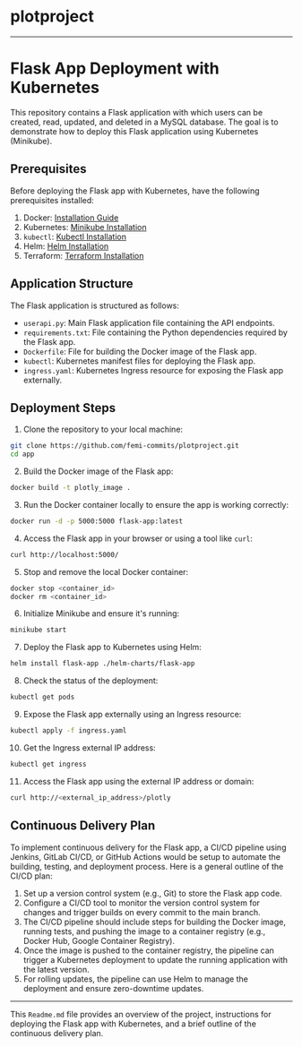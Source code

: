 # plotproject

---

# Flask App Deployment with Kubernetes

This repository contains a Flask application with which users can be created, read, updated, and deleted in a MySQL database. The goal is to demonstrate how to deploy this Flask application using Kubernetes (Minikube).

## Prerequisites

Before deploying the Flask app with Kubernetes, have the following prerequisites installed:

1. Docker: [Installation Guide](https://docs.docker.com/get-docker/)
2. Kubernetes: [Minikube Installation](https://minikube.sigs.k8s.io/docs/start/)
3. `kubectl`: [Kubectl Installation](https://kubernetes.io/docs/tasks/tools/install-kubectl/)
4. Helm: [Helm Installation](https://helm.sh/docs/intro/install/)
5. Terraform: [Terraform Installation](https://developer.hashicorp.com/terraform/tutorials/aws-get-started/install-cli)

## Application Structure

The Flask application is structured as follows:

- `userapi.py`: Main Flask application file containing the API endpoints.
- `requirements.txt`: File containing the Python dependencies required by the Flask app.
- `Dockerfile`: File for building the Docker image of the Flask app.
- `kubectl`: Kubernetes manifest files for deploying the Flask app.
- `ingress.yaml`: Kubernetes Ingress resource for exposing the Flask app externally.

## Deployment Steps

1. Clone the repository to your local machine:

```bash
git clone https://github.com/femi-commits/plotproject.git
cd app
```

2. Build the Docker image of the Flask app:

```bash
docker build -t plotly_image .
```

3. Run the Docker container locally to ensure the app is working correctly:

```bash
docker run -d -p 5000:5000 flask-app:latest
```

4. Access the Flask app in your browser or using a tool like `curl`:

```bash
curl http://localhost:5000/
```

5. Stop and remove the local Docker container:

```bash
docker stop <container_id>
docker rm <container_id>
```

6. Initialize Minikube and ensure it's running:

```bash
minikube start
```

7. Deploy the Flask app to Kubernetes using Helm:

```bash
helm install flask-app ./helm-charts/flask-app
```

8. Check the status of the deployment:

```bash
kubectl get pods
```

9. Expose the Flask app externally using an Ingress resource:

```bash
kubectl apply -f ingress.yaml
```

10. Get the Ingress external IP address:

```bash
kubectl get ingress
```

11. Access the Flask app using the external IP address or domain:

```bash
curl http://<external_ip_address>/plotly
```

## Continuous Delivery Plan

To implement continuous delivery for the Flask app, a CI/CD pipeline using Jenkins, GitLab CI/CD, or GitHub Actions would be setup to automate the building, testing, and deployment process. Here is a general outline of the CI/CD plan:

1. Set up a version control system (e.g., Git) to store the Flask app code.
2. Configure a CI/CD tool to monitor the version control system for changes and trigger builds on every commit to the main branch.
3. The CI/CD pipeline should include steps for building the Docker image, running tests, and pushing the image to a container registry (e.g., Docker Hub, Google Container Registry).
4. Once the image is pushed to the container registry, the pipeline can trigger a Kubernetes deployment to update the running application with the latest version.
5. For rolling updates, the pipeline can use Helm to manage the deployment and ensure zero-downtime updates.





---


This `Readme.md` file provides an overview of the project, instructions for deploying the Flask app with Kubernetes, and a brief outline of the continuous delivery plan. 
